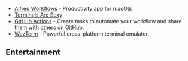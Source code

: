  - [Alfred Workflows](https://github.com/alfred-workflows/awesome-alfred-workflows#readme) - Productivity app for macOS. 
  - [Terminals Are Sexy](https://github.com/k4m4/terminals-are-sexy#readme) 
  - [GitHub Actions](https://github.com/sdras/awesome-actions#readme) - Create tasks to automate your workflow and share them with others on GitHub. 
 - [WezTerm](https://github.com/michaelbrusegard/awesome-wezterm#readme) - Powerful cross-platform terminal emulator. 
 
 
  ## Entertainment